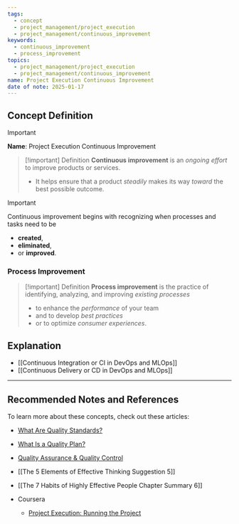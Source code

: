 ```yaml
---
tags:
  - concept
  - project_management/project_execution
  - project_management/continuous_improvement
keywords:
  - continuous_improvement
  - process_improvement
topics:
  - project_management/project_execution
  - project_management/continuous_improvement
name: Project Execution Continuous Improvement
date of note: 2025-01-17
---
```


## Concept Definition

>[!important]
>**Name**: Project Execution Continuous Improvement

>[!important] Definition 
>**Continuous improvement** is an *ongoing effort* to improve products or services.
> 
>- It helps ensure that a product *steadily* makes its way *toward* the best possible outcome.


>[!important]
>Continuous improvement begins with recognizing when processes and tasks need to be 
>- **created**, 
>- **eliminated**, 
>- or **improved**.

### Process Improvement

>[!important] Definition
>**Process improvement** is the practice of identifying, analyzing, and improving *existing processes* 
>- to enhance the *performance* of your team 
>- and to develop *best practices* 
>- or to optimize *consumer experiences*.


## Explanation




- [[Continuous Integration or CI in DevOps and MLOps]]
- [[Continuous Delivery or CD in DevOps and MLOps]]


-----------
##  Recommended Notes and References

To learn more about these concepts, check out these articles: 

- [What Are Quality Standards?](https://asq.org/quality-resources/learn-about-standards)
- [What Is a Quality Plan?](https://asq.org/quality-resources/quality-plans)
- [Quality Assurance & Quality Control](https://asq.org/quality-resources/quality-assurance-vs-control)

- [[The 5 Elements of Effective Thinking Suggestion 5]]
- [[The 7 Habits of Highly Effective People Chapter Summary 6]]

- Coursera
	- [Project Execution: Running the Project](https://www.coursera.org/learn/project-execution-google/home/welcome)